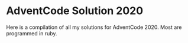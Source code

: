 # AdventCode Solution 2020

Here is a compilation of all my solutions for AdventCode 2020. Most are programmed in ruby.